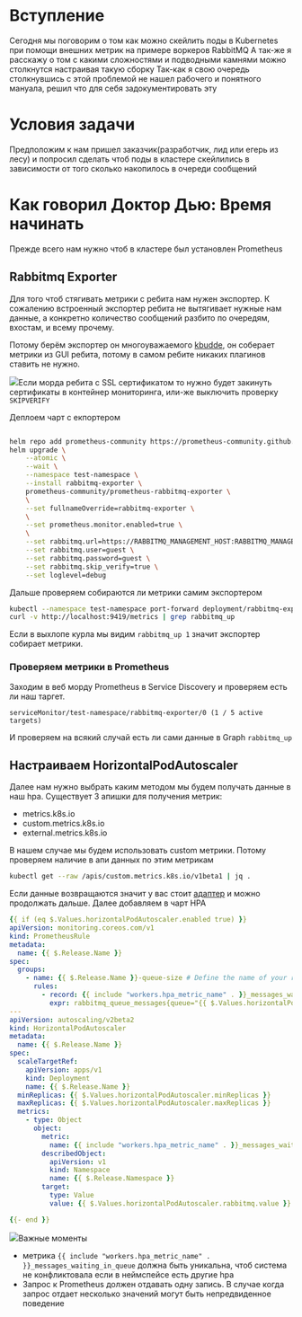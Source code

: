 # Вступление

Сегодня мы поговорим о том как можно скейлить поды в Kubernetes при помощи внешних метрик на примере воркеров RabbitMQ
А так-же я расскажу о том с какими сложностями и подводными камнями можно столкнутся настраивая такую сборку
Так-как я свою очередь столкнувшись с этой проблемой не нашел рабочего и понятного мануала, решил что для себя задокументировать эту 

# Условия задачи
Предположим к нам пришел заказчик(разработчик, лид или егерь из лесу) и попросил сделать чтоб поды в кластере скейлились в зависимости от того сколько накопилось в очереди сообщений

# Как говорил Доктор Дью: Время начинать

Прежде всего нам нужно чтоб в кластере был установлен Prometheus

## Rabbitmq Exporter
Для того чтоб стягивать метрики с ребита нам нужен экспортер. К сожалению встроенный экспортер ребита не вытягивает нужные нам данные, а конкретно количество сообщений разбито по очередям, вхостам, и всему прочему.

Потому берём экспортер он многоуважаемого [kbudde](https://github.com/kbudde/rabbitmq_exporter), он соберает метрики из GUI ребита, потому в самом ребите никаких плагинов ставить не нужно.

<img src="https://img.icons8.com/emoji/16/000000/warning-emoji.png"/>Если морда ребита с SSL сертификатом то нужно будет закинуть сертификаты в контейнер мониторинга, или-же выключить проверку `SKIPVERIFY`

Деплоем чарт с екпортером
```bash

helm repo add prometheus-community https://prometheus-community.github.io/helm-charts
helm upgrade \
    --atomic \
    --wait \
    --namespace test-namespace \
    --install rabbitmq-exporter \
    prometheus-community/prometheus-rabbitmq-exporter \
    \
    --set fullnameOverride=rabbitmq-exporter \
    \
    --set prometheus.monitor.enabled=true \
    \
    --set rabbitmq.url=https://RABBITMQ_MANAGEMENT_HOST:RABBITMQ_MANAGEMENT_PORT \
    --set rabbitmq.user=guest \
    --set rabbitmq.password=guest \
    --set rabbitmq.skip_verify=true \
    --set loglevel=debug
```

Дальше проверяем собираются ли метрики самим экспортером
```bash 
kubectl --namespace test-namespace port-forward deployment/rabbitmq-exporter 9419:9419
curl -v http://localhost:9419/metrics | grep rabbitmq_up
```

Если в выхлопе курла мы видим `rabbitmq_up 1` значит экспортер собирает метрики.

### Проверяем метрики в Prometheus
Заходим в веб морду Prometheus в Service Discovery и проверяем есть ли наш таргет.
```
serviceMonitor/test-namespace/rabbitmq-exporter/0 (1 / 5 active targets)
```
И проверяем на всякий случай есть ли сами данные в Graph `rabbitmq_up`

## Настраиваем HorizontalPodAutoscaler

Далее нам нужно выбрать каким методом мы будем получать данные в наш hpa.
Существует 3 апишки для получения метрик:
 * metrics.k8s.io
 * custom.metrics.k8s.io
 * external.metrics.k8s.io
 
В нашем случае мы будем использовать custom метрики. Потому проверяем наличие в апи данных по этим метрикам
```bash
kubectl get --raw /apis/custom.metrics.k8s.io/v1beta1 | jq .
```
Если данные возвращаются значит у вас стоит [адаптер](https://github.com/kubernetes-sigs/prometheus-adapter) и можно продолжать дальше.
Далее добавляем в чарт HPA
```yaml
{{ if (eq $.Values.horizontalPodAutoscaler.enabled true) }}
apiVersion: monitoring.coreos.com/v1
kind: PrometheusRule
metadata:
  name: {{ $.Release.Name }}
spec:
  groups:
    - name: {{ $.Release.Name }}-queue-size # Define the name of your rule
      rules:
        - record: {{ include "workers.hpa_metric_name" . }}_messages_waiting_in_queue # Уникальное имя метрики.
          expr: rabbitmq_queue_messages{queue="{{ $.Values.horizontalPodAutoscaler.rabbitmq.queue }}", vhost="{{ $.Values.horizontalPodAutoscaler.rabbitmq.vhost }}"} # Запрос в Prometheus c фильтрацией 
---
apiVersion: autoscaling/v2beta2
kind: HorizontalPodAutoscaler
metadata:
  name: {{ $.Release.Name }}
spec:
  scaleTargetRef:
    apiVersion: apps/v1
    kind: Deployment
    name: {{ $.Release.Name }}
  minReplicas: {{ $.Values.horizontalPodAutoscaler.minReplicas }}
  maxReplicas: {{ $.Values.horizontalPodAutoscaler.maxReplicas }}
  metrics:
    - type: Object
      object:
        metric:
          name: {{ include "workers.hpa_metric_name" . }}_messages_waiting_in_queue
        describedObject:
          apiVersion: v1
          kind: Namespace
          name: {{ $.Release.Namespace }}
        target:
          type: Value
          value: {{ $.Values.horizontalPodAutoscaler.rabbitmq.value }}

{{- end }}
```

<img src="https://img.icons8.com/emoji/16/000000/warning-emoji.png"/>Важные моменты
 * метрика `{{ include "workers.hpa_metric_name" . }}_messages_waiting_in_queue` должна быть уникальна, чтоб система не конфликтовала если в неймспейсе есть другие hpa
 * Запрос к Prometheus должен отдавать одну запись. В случае когда запрос отдает несколько значений могут быть непредвиденное поведение 